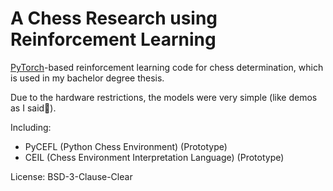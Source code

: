 # A Chess Research using Reinforcement Learning

[PyTorch](https://pytorch.org)-based reinforcement learning code for chess determination, which is used in my bachelor degree thesis.

Due to the hardware restrictions, the models were very simple (like demos as I said🙊).

Including:

- PyCEFL (Python Chess Environment) (Prototype)
- CEIL (Chess Environment Interpretation Language) (Prototype)

License: BSD-3-Clause-Clear

